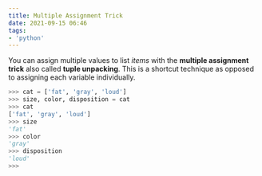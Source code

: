```yaml
---
title: Multiple Assignment Trick
date: 2021-09-15 06:46
tags:
- 'python'
---
```


You can assign multiple values to list _items_ with the **multiple assignment
trick** also called **tuple unpacking**. This is a shortcut technique as opposed
to assigning each variable individually.

```python
>>> cat = ['fat', 'gray', 'loud']
>>> size, color, disposition = cat
>>> cat
['fat', 'gray', 'loud']
>>> size
'fat'
>>> color
'gray'
>>> disposition
'loud'
>>>
```
